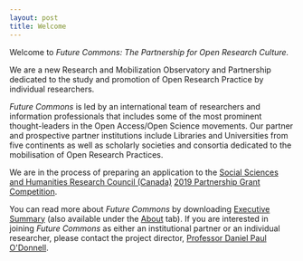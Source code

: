 ```yaml
---
layout: post
title: Welcome
---
```


Welcome to *Future Commons: The Partnership for Open Research Culture.*

We are a new Research and Mobilization Observatory and Partnership dedicated to the study and promotion of Open Research Practice by individual researchers. 

*Future Commons* is led by an international team of researchers and information professionals that includes some of the most prominent thought-leaders in the Open Access/Open Science movements. Our partner and prospective partner institutions include Libraries and Universities from five continents as well as scholarly societies and consortia dedicated to the mobilisation of Open Research Practices.

We are in the process of preparing an application to the [Social Sciences and Humanities Research Council (Canada)](http://www.sshrc-crsh.gc.ca/) [2019 Partnership Grant Competition](http://www.sshrc-crsh.gc.ca/about-au_sujet/partnerships-partenariats/partnership_grants-bourses_partenariats-eng.aspx).

You can read more about *Future Commons* by downloading [Executive Summary](https://doi.org/10.5281/zenodo.2487657) (also available under the [About](about.md) tab). If you are interested in joining *Future Commons* as either an institutional partner or an individual researcher, please contact the project director, [Professor Daniel Paul O'Donnell](mailto:daniel.odonnell@uleth.ca).
